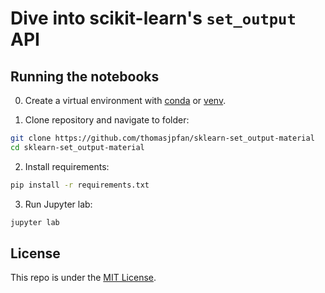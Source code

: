 # Dive into scikit-learn's `set_output` API

## Running the notebooks

0. Create a virtual environment with [conda](https://docs.conda.io/projects/conda/en/latest/index.html) or [venv](https://docs.python.org/3/library/venv.html).

1. Clone repository and navigate to folder:

```bash
git clone https://github.com/thomasjpfan/sklearn-set_output-material
cd sklearn-set_output-material
```

2. Install requirements:

```bash
pip install -r requirements.txt
```

3. Run Jupyter lab:

```bash
jupyter lab
```

## License

This repo is under the [MIT License](LICENSE).
